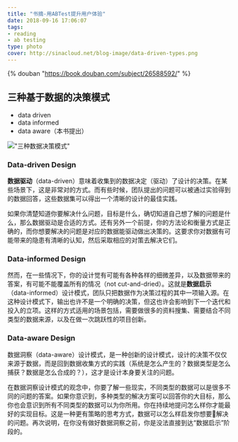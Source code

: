 ```yaml
---
title: "书摘-用ABTest提升用户体验"
date: 2018-09-16 17:06:07
tags:
- reading
- ab testing
type: photo
cover: http://sinacloud.net/blog-image/data-driven-types.png
---
```


{% douban "https://book.douban.com/subject/26588592/" %}

## 三种基于数据的决策模式

* data driven
* data informed
* data aware（本书提出）

!["三种数据决策模式"](http://sinacloud.net/blog-image/data-driven-types.png)

### Data-driven Design

**数据驱动**（data-driven）意味着收集到的数据决定（驱动）了设计的决策。在某些场景下，这是非常对的方式。而有些时候，团队提出的问题可以被通过实验得到的数据回答，这些数据集可以得出一个清晰的设计的最佳实践。

如果你清楚知道你要解决什么问题，目标是什么，确切知道自己想了解的问题是什么，那么数据驱动是合适的方式。还有另外一个前提，你的方法论和衡量方式是正确的，而你想要解决的问题是对应的数据能驱动做出决策的。这要求你对数据有可能带来的隐患有清晰的认知，然后采取相应的对策去解决它们。

### Data-informed Design

然而，在一些情况下，你的设计觉有可能有各种各样的细微差异，以及数据带来的答案，有可能不能覆盖所有的情况（not cut-and-dried）。这就是**数据启示**（data-informed）设计模式，团队只把数据作为决策过程的其中一项输入源。在这种设计模式下，输出也许不是一个明确的决策，但这也许会影响到下一个迭代和投入的立项。这样的方式适用的场景包括，需要做很多的资料搜集、需要结合不同类型的数据来源，以及在做一次跳跃性的项目创新。

### Data-aware Design

数据洞察（data-aware）设计模式，是一种创新的设计模式，设计的决策不仅仅来源于数据，而是回到数据收集方式的实践（系统是怎么产生的？数据类型是怎么捕获？数据是怎么合成的？），这才是设计本身要关注的问题。

在数据洞察设计模式的观念中，你要了解一些现实，不同类型的数据可以是很多不同的问题的答案。如果你意识到，多种类型的解决方案可以回答你的大目标，那么你也会意识到所有不同类型的数据可以为你所用。你在持续地提问怎么样你才能最好的实现目标。这是一种更有策略的思考方式，数据可以怎么样启发你想要解决的问题。再次说明，在你没有做好数据洞察之前，你是没法直接到达“数据启示”阶段的。